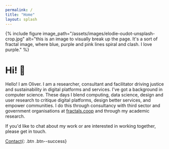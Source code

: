 ```yaml
---
permalink: /
title: "Home"
layout: splash
---
```


{% include figure image_path="/assets/images/elodie-oudot-unsplash-crop.jpg" alt="this is an image to visually break up the page. It's a sort of fractal image, where blue, purple and pink lines spiral and clash. I love purple." %}

# Hi! :wave:

Hello! I am Oliver. I am a researcher, consultant and facilitator driving justice and sustainability in digital platforms and services.
I've got a background in computer science. These days I blend computing, data science, design and user research to critique digital platforms, design better services, and empower communities. I do this through consultancy with third sector and government organisations at [fractals.coop](https://fractals.coop) and through my academic research.

If you'd like to chat about my work or are interested in working together, please get in touch.

[Contact](mailto:o.bates@me.com){: .btn .btn--success}